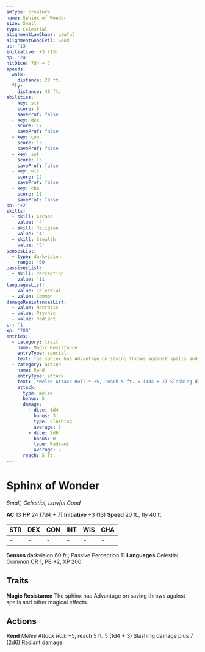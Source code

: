 ```yaml
---
smType: creature
name: Sphinx of Wonder
size: Small
type: Celestial
alignmentLawChaos: Lawful
alignmentGoodEvil: Good
ac: '13'
initiative: +3 (13)
hp: '24'
hitDice: 7d4 + 7
speeds:
  walk:
    distance: 20 ft.
  fly:
    distance: 40 ft.
abilities:
  - key: str
    score: 6
    saveProf: false
  - key: dex
    score: 17
    saveProf: false
  - key: con
    score: 13
    saveProf: false
  - key: int
    score: 15
    saveProf: false
  - key: wis
    score: 12
    saveProf: false
  - key: cha
    score: 11
    saveProf: false
pb: '+2'
skills:
  - skill: Arcana
    value: '4'
  - skill: Religion
    value: '4'
  - skill: Stealth
    value: '5'
sensesList:
  - type: darkvision
    range: '60'
passivesList:
  - skill: Perception
    value: '11'
languagesList:
  - value: Celestial
  - value: Common
damageResistancesList:
  - value: Necrotic
  - value: Psychic
  - value: Radiant
cr: '1'
xp: '200'
entries:
  - category: trait
    name: Magic Resistance
    entryType: special
    text: The sphinx has Advantage on saving throws against spells and other magical effects.
  - category: action
    name: Rend
    entryType: attack
    text: '*Melee Attack Roll:* +5, reach 5 ft. 5 (1d4 + 3) Slashing damage plus 7 (2d6) Radiant damage.'
    attack:
      type: melee
      bonus: 5
      damage:
        - dice: 1d4
          bonus: 3
          type: Slashing
          average: 5
        - dice: 2d6
          bonus: 0
          type: Radiant
          average: 7
      reach: 5 ft.
---
```


# Sphinx of Wonder
*Small, Celestial, Lawful Good*

**AC** 13
**HP** 24 (7d4 + 7)
**Initiative** +3 (13)
**Speed** 20 ft., fly 40 ft.

| STR | DEX | CON | INT | WIS | CHA |
| --- | --- | --- | --- | --- | --- |
| - | - | - | - | - | - |

**Senses** darkvision 60 ft.; Passive Perception 11
**Languages** Celestial, Common
CR 1, PB +2, XP 200

## Traits

**Magic Resistance**
The sphinx has Advantage on saving throws against spells and other magical effects.

## Actions

**Rend**
*Melee Attack Roll:* +5, reach 5 ft. 5 (1d4 + 3) Slashing damage plus 7 (2d6) Radiant damage.
